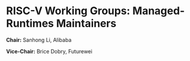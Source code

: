 # RISC-V Working Groups: Managed-Runtimes Maintainers

**Chair:** Sanhong Li, Alibaba

**Vice-Chair:** Brice Dobry, Futurewei
